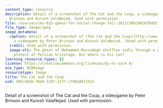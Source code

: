 ```yaml
---
content_type: resource
description: Detail of a screenshot of The Cat and the Coup, a videogame by Peter
  Brinson and Kurosh ValaNejad. Used with permission.
file: /courses/cms-615-games-for-social-change-fall-2013/305c942676dd31872177cf98a9972314_cms-615f13.jpg
file_type: image/jpeg
image_metadata:
  caption: Detail of a screenshot of [The Cat and the Coup](http://www.thecatandthecoup.com/),
    a videogame by Peter Brinson and Kurosh ValaNejad. (Used with permission.)
  credit: Used with permission.
  image-alt: The ghost of Mohammed Mossadegh shuffles sadly through a phantasmagoric
    protest of Persian bricolage. But where is his cat?
learning_resource_types: []
license: https://creativecommons.org/licenses/by-nc-sa/4.0/
ocw_type: OCWImage
resourcetype: Image
title: The Cat and the Coup
uid: 305c9426-76dd-3187-2177-cf98a9972314
---
```

Detail of a screenshot of The Cat and the Coup, a videogame by Peter Brinson and Kurosh ValaNejad. Used with permission.